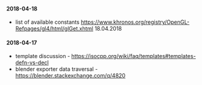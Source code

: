 
#### 2018-04-18

* list of available constants https://www.khronos.org/registry/OpenGL-Refpages/gl4/html/glGet.xhtml 18.04.2018

#### 2018-04-17

* template discussion - https://isocpp.org/wiki/faq/templates#templates-defn-vs-decl
* blender exporter data traversal - https://blender.stackexchange.com/q/4820
